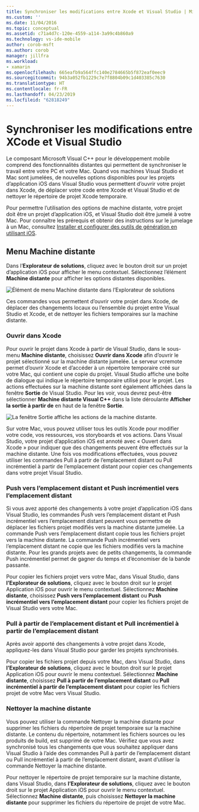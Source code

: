 ```yaml
---
title: Synchroniser les modifications entre Xcode et Visual Studio | Microsoft Docs
ms.custom: ''
ms.date: 11/04/2016
ms.topic: conceptual
ms.assetid: c71a4d7c-120e-4559-a114-3a99c4b860a9
ms.technology: vs-ide-mobile
author: corob-msft
ms.author: corob
manager: jillfra
ms.workload:
- xamarin
ms.openlocfilehash: 665eafb9a564ffc140e2784665b5f872eaf0eec9
ms.sourcegitcommit: 94b3a052fb1229c7e7f8804b09c1d403385c7630
ms.translationtype: HT
ms.contentlocale: fr-FR
ms.lasthandoff: 04/23/2019
ms.locfileid: "62818249"
---
```

# <a name="sync-changes-between-xcode-and-visual-studio"></a>Synchroniser les modifications entre XCode et Visual Studio
Le composant Microsoft Visual C++ pour le développement mobile comprend des fonctionnalités distantes qui permettent de synchroniser le travail entre votre PC et votre Mac. Quand vos machines Visual Studio et Mac sont jumelées, de nouvelles options disponibles pour les projets d’application iOS dans Visual Studio vous permettent d’ouvrir votre projet dans Xcode, de déplacer votre code entre Xcode et Visual Studio et de nettoyer le répertoire de projet Xcode temporaire.

 Pour permettre l’utilisation des options de machine distante, votre projet doit être un projet d’application iOS, et Visual Studio doit être jumelé à votre Mac. Pour connaître les prérequis et obtenir des instructions sur le jumelage à un Mac, consultez [Installer et configurer des outils de génération en utilisant iOS](../cross-platform/install-and-configure-tools-to-build-using-ios.md).

## <a name="the-remote-machine-menu"></a>Menu Machine distante
 Dans l’**Explorateur de solutions**, cliquez avec le bouton droit sur un projet d’application iOS pour afficher le menu contextuel. Sélectionnez l’élément **Machine distante** pour afficher les options distantes disponibles.

 ![Élément de menu Machine distante dans l’Explorateur de solutions](../cross-platform/media/cppmdd_u2_remotemachine_menu.jpg "CPPMDD_U2_RemoteMachine_Menu")

 Ces commandes vous permettent d’ouvrir votre projet dans Xcode, de déplacer des changements locaux ou l’ensemble du projet entre Visual Studio et Xcode, et de nettoyer les fichiers temporaires sur la machine distante.

### <a name="open-in-xcode"></a>Ouvrir dans Xcode
 Pour ouvrir le projet dans Xcode à partir de Visual Studio, dans le sous-menu **Machine distante**, choisissez **Ouvrir dans Xcode** afin d’ouvrir le projet sélectionné sur la machine distante jumelée. Le serveur vcremote permet d’ouvrir Xcode et d’accéder à un répertoire temporaire créé sur votre Mac, qui contient une copie du projet. Visual Studio affiche une boîte de dialogue qui indique le répertoire temporaire utilisé pour le projet. Les actions effectuées sur la machine distante sont également affichées dans la fenêtre **Sortie** de Visual Studio. Pour les voir, vous devrez peut-être sélectionner **Machine distante Visual C++** dans la liste déroulante **Afficher la sortie à partir de** en haut de la fenêtre **Sortie**.

 ![La fenêtre Sortie affiche les actions de la machine distante.](../cross-platform/media/cppmdd_u2_remotemachine_output.png "CPPMDD_U2_RemoteMachine_Output")

 Sur votre Mac, vous pouvez utiliser tous les outils Xcode pour modifier votre code, vos ressources, vos storyboards et vos actions. Dans Visual Studio, votre projet d’application iOS est annoté avec « Ouvert dans Xcode » pour indiquer que des changements peuvent être effectués sur la machine distante. Une fois vos modifications effectuées, vous pouvez utiliser les commandes Pull à partir de l’emplacement distant ou Pull incrémentiel à partir de l’emplacement distant pour copier ces changements dans votre projet Visual Studio.

### <a name="push-to-remote-and-incremental-push-to-remote"></a>Push vers l’emplacement distant et Push incrémentiel vers l’emplacement distant
 Si vous avez apporté des changements à votre projet d’application iOS dans Visual Studio, les commandes Push vers l’emplacement distant et Push incrémentiel vers l’emplacement distant peuvent vous permettre de déplacer les fichiers projet modifiés vers la machine distante jumelée. La commande Push vers l’emplacement distant copie tous les fichiers projet vers la machine distante. La commande Push incrémentiel vers l’emplacement distant ne copie que les fichiers modifiés vers la machine distante. Pour les grands projets avec de petits changements, la commande Push incrémentiel permet de gagner du temps et d’économiser de la bande passante.

 Pour copier les fichiers projet vers votre Mac, dans Visual Studio, dans **l’Explorateur de solutions**, cliquez avec le bouton droit sur le projet Application iOS pour ouvrir le menu contextuel. Sélectionnez **Machine distante**, choisissez **Push vers l’emplacement distant** ou **Push incrémentiel vers l’emplacement distant** pour copier les fichiers projet de Visual Studio vers votre Mac.

### <a name="pull-from-remote-and-incremental-pull-from-remote"></a>Pull à partir de l’emplacement distant et Pull incrémentiel à partir de l’emplacement distant
 Après avoir apporté des changements à votre projet dans Xcode, appliquez-les dans Visual Studio pour garder les projets synchronisés.

 Pour copier les fichiers projet depuis votre Mac, dans Visual Studio, dans **l’Explorateur de solutions**, cliquez avec le bouton droit sur le projet Application iOS pour ouvrir le menu contextuel. Sélectionnez **Machine distante**, choisissez **Pull à partir de l’emplacement distant** ou **Pull incrémentiel à partir de l’emplacement distant** pour copier les fichiers projet de votre Mac vers Visual Studio.

### <a name="clean-remote"></a>Nettoyer la machine distante
 Vous pouvez utiliser la commande Nettoyer la machine distante pour supprimer les fichiers du répertoire de projet temporaire sur la machine distante. Le contenu du répertoire, notamment les fichiers sources ou les produits de build, est supprimé de votre Mac. Vérifiez que vous avez synchronisé tous les changements que vous souhaitez appliquer dans Visual Studio à l’aide des commandes Pull à partir de l’emplacement distant ou Pull incrémentiel à partir de l’emplacement distant, avant d’utiliser la commande Nettoyer la machine distante.

 Pour nettoyer le répertoire de projet temporaire sur la machine distante, dans Visual Studio, dans **l’Explorateur de solutions**, cliquez avec le bouton droit sur le projet Application iOS pour ouvrir le menu contextuel. Sélectionnez **Machine distante**, puis choisissez **Nettoyer la machine distante** pour supprimer les fichiers du répertoire de projet de votre Mac.
